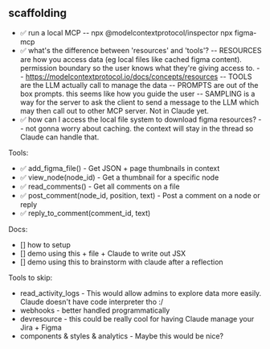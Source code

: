 
## scaffolding
- ✅ run a local MCP
 -- npx @modelcontextprotocol/inspector npx figma-mcp
- ✅ what's the difference between 'resources' and 'tools'?
 -- RESOURCES are how you access data (eg local files like cached figma content). permission boundary so the user knows what they're giving access to.
 -- https://modelcontextprotocol.io/docs/concepts/resources
 -- TOOLS are the LLM actually call to manage the data
 -- PROMPTS are out of the box prompts. this seems like how you guide the user
 -- SAMPLING is a way for the server to ask the client to send a message to the LLM which may then call out to other MCP server. Not in Claude yet.
- ✅ how can I access the local file system to download figma resources?
 -- not gonna worry about caching. the context will stay in the thread so Claude can handle that.

Tools:
- ✅ add_figma_file() - Get JSON + page thumbnails in context
- ✅ view_node(node_id) - Get a thumbnail for a specific node
- ✅ read_comments() - Get all comments on a file
- ✅ post_comment(node_id, position, text) - Post a comment on a node or reply
- ✅ reply_to_comment(comment_id, text)

Docs:
- [] how to setup
- [] demo using this + file + Claude to write out JSX
- [] demo using this to brainstorm with claude after a reflection

Tools to skip:
- read_activity_logs - This would allow admins to explore data more easily. Claude doesn't have code interpreter tho :/
- webhooks - better handled programmatically 
- devresource - this could be really cool for having Claude manage your Jira + Figma
- components & styles & analytics - Maybe this would be nice?


